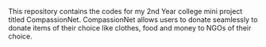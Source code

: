 This repository contains the codes for my 2nd Year college mini project titled CompassionNet. CompassionNet allows users to donate seamlessly to donate items of their choice like clothes, food and money to NGOs of their choice.
